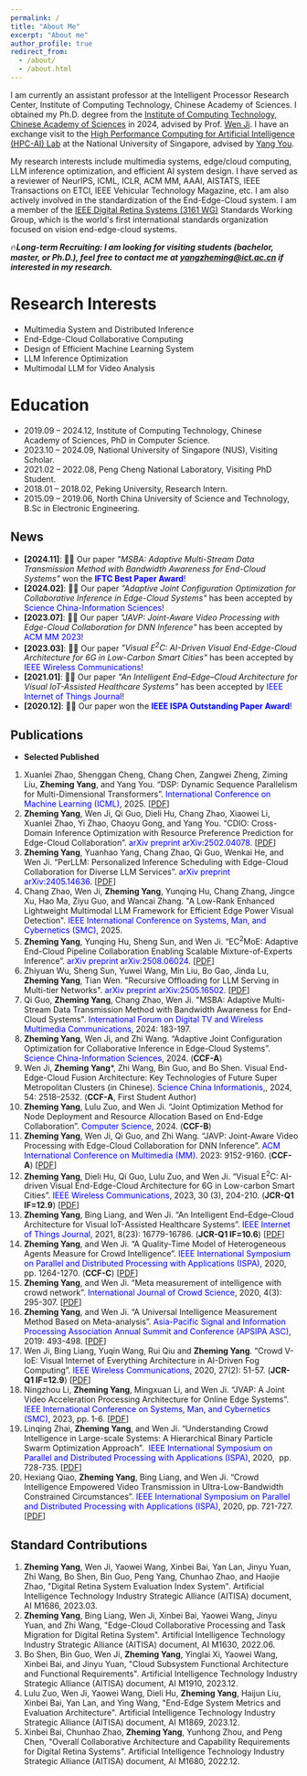 ```yaml
---
permalink: /
title: "About Me"
excerpt: "About me"
author_profile: true
redirect_from: 
  - /about/
  - /about.html
---
```


I am currently an assistant professor at the Intelligent Processor Research Center, Institute of Computing Technology, Chinese Academy of Sciences. I obtained my Ph.D. degree from the [Institute of Computing Technology, Chinese Academy of Sciences](http://www.ict.ac.cn/) in 2024, advised by Prof. [Wen Ji](https://ict.cas.cn/sourcedb/cn/jssrck/201011/t20101123_3028148.html). I have an exchange visit to the [High Performance Computing for Artificial Intelligence (HPC-AI) Lab](https://ai.comp.nus.edu.sg/) at the National University of Singapore, advised by [Yang You](https://www.comp.nus.edu.sg/~youy/). 

My research interests include multimedia systems, edge/cloud computing, LLM inference optimization, and efficient AI system design. I have served as a reviewer of NeurIPS, ICML, ICLR, ACM MM, AAAI, AISTATS, lEEE Transactions on ETCl, lEEE Vehicular Technology Magazine, etc. I am also actively involved in the standardization of the End-Edge-Cloud system. I am a member of the [IEEE Digital Retina Systems (3161 WG)](https://sagroups.ieee.org/3161/) Standards Working Group, which is the world's first international standards organization focused on vision end-edge-cloud systems.

🔥***Long-term Recruiting: I am looking for visiting students (bachelor, master, or Ph.D.), feel free to contact me at yangzheming@ict.ac.cn if interested in my research.***


<!-- I am a Ph.D. student at the [Institute of Computing Technology, Chinese Academy of Sciences](http://www.ict.ac.cn/). I belong to the Multimedia Advanced Computing Group, advised by [Wen Ji](https://ict.cas.cn/sourcedb/cn/jssrck/201011/t20101123_3028148.html). The group focuses on multimedia systems, novel end-edge-cloud architectures, video transmission optimization, and machine-intelligent coding. I have an exchange visit to the [High Performance Computing for Artificial Intelligence (HPC-AI) Lab](https://ai.comp.nus.edu.sg/) at the National University of Singapore, advised by [Yang You](https://www.comp.nus.edu.sg/~youy/). I am also actively involved in the standardization of the End-Edge-Cloud system. I am a member of the [IEEE Digital Retina Systems (3161 WG)](https://sagroups.ieee.org/3161/) Standards Working Group, which is the world's first international standards organization focused on vision end-edge-cloud systems. I am now working on multimedia system optimization, edge intelligence, and machine learning. If you are seeking any form of academic cooperation, please feel free to email me at [yangzheming@ict.ac.cn](). -->





 

Research Interests
======
* Multimedia System and Distributed Inference
* End-Edge-Cloud Collaborative Computing
* Design of Efficient Machine Learning System
* LLM Inference Optimization
* Multimodal LLM for Video Analysis


Education
======
* 2019.09 – 2024.12, Institute of Computing Technology, Chinese Academy of Sciences, PhD in Computer Science.
* 2023.10 – 2024.09, National University of Singapore (NUS), Visiting Scholar.
* 2021.02 – 2022.08, Peng Cheng National Laboratory, Visiting PhD Student.
* 2018.01 – 2018.02, Peking University, Research Intern.
* 2015.09 – 2019.06, North China University of Science and Technology, B.Sc in Electronic Engineering.


News
------
* **[2024.11]**:  🎉🎉 Our paper *"MSBA: Adaptive Multi-Stream Data Transmission Method with Bandwidth Awareness for End-Cloud Systems"*  won the **<font color=Blue>IFTC Best Paper Award</font>**!
* **[2024.02]**:  🎉🎉 Our paper *"Adaptive Joint Configuration Optimization for Collaborative Inference in Edge-Cloud Systems"* has been accepted by  <font color=Blue>Science China-Information Sciences</font>!
* **[2023.07]**:  🎉🎉 Our paper *"JAVP: Joint-Aware Video Processing with Edge-Cloud Collaboration for DNN Inference"* has been accepted by  <font color=Blue>ACM MM 2023</font>!
* **[2023.03]**:  🎉🎉 Our paper *"Visual E<sup>2</sup>C: AI-Driven Visual End-Edge-Cloud Architecture for 6G in Low-Carbon Smart Cities"* has been accepted by  <font color=Blue>IEEE Wireless Communications</font>!
* **[2021.01]**:  🎉🎉 Our paper *"An Intelligent End–Edge–Cloud Architecture for Visual IoT-Assisted Healthcare Systems"* has been accepted by  <font color=Blue>IEEE Internet of Things Journal</font>!
* **[2020.12]**:  🎉🎉 Our paper won the **<font color=Blue>IEEE ISPA Outstanding Paper Award</font>**!

 

Publications
------

* **Selected Published**
1. Xuanlei Zhao, Shenggan Cheng, Chang Chen, Zangwei Zheng, Ziming Liu, **Zheming Yang**, and Yang You. “DSP: Dynamic Sequence Parallelism for Multi-Dimensional Transformers”.  <font color=Blue>International Conference on Machine Learning (ICML)</font>, 2025. [[PDF](https://arxiv.org/abs/2403.10266)]
2. **Zheming Yang**, Wen Ji, Qi Guo, Dieli Hu, Chang Zhao, Xiaowei Li, Xuanlei Zhao, Yi Zhao, Chaoyu Gong, and Yang You. “CDIO: Cross-Domain Inference Optimization with Resource Preference Prediction for Edge-Cloud Collaboration”. <font color=Blue>arXiv preprint arXiv:2502.04078</font>. [[PDF](https://arxiv.org/abs/2502.04078)]
3. **Zheming Yang**, Yuanhao Yang, Chang Zhao, Qi Guo, Wenkai He, and Wen Ji. “PerLLM: Personalized Inference Scheduling with Edge-Cloud Collaboration for Diverse LLM Services”. <font color=Blue>arXiv preprint arXiv:2405.14636</font>. [[PDF](https://arxiv.org/abs/2405.14636)]
4. Chang Zhao, Wen Ji, **Zheming Yang**, Yunqing Hu, Chang Zhang, Jingce Xu, Hao Ma, Ziyu Guo, and Wancai Zhang. "A Low-Rank Enhanced Lightweight Multimodal LLM Framework for Efficient Edge Power Visual Detection". <font color=Blue>IEEE International Conference on Systems, Man, and Cybernetics (SMC)</font>, 2025.
5. **Zheming Yang**, Yunqing Hu, Sheng Sun, and Wen Ji. “EC<sup>2</sup>MoE: Adaptive End-Cloud Pipeline Collaboration Enabling Scalable Mixture-of-Experts Inference”. <font color=Blue>arXiv preprint arXiv:2508.06024</font>. [[PDF](https://arxiv.org/abs/2508.06024)]
6. Zhiyuan Wu, Sheng Sun, Yuwei Wang, Min Liu, Bo Gao, Jinda Lu, **Zheming Yang**, Tian Wen. "Recursive Offloading for LLM Serving in Multi-tier Networks". <font color=Blue>arXiv preprint arXiv:2505.16502</font>. [[PDF](https://arxiv.org/abs/2505.16502)]
7. Qi Guo, **Zheming Yang**, Chang Zhao, Wen Ji. "MSBA: Adaptive Multi-Stream Data Transmission Method with Bandwidth Awareness for End-Cloud Systems".  <font color=Blue>International Forum on Digital TV and Wireless Multimedia Communications</font>, 2024: 183-197.
8. **Zheming Yang**, Wen Ji, and Zhi Wang. “Adaptive Joint Configuration Optimization for Collaborative Inference in Edge-Cloud Systems”.  <font color=Blue>Science China-Information Sciences</font>, 2024. (**CCF-A**)
9. Wen Ji, **Zheming Yang***, Zhi Wang, Bin Guo, and Bo Shen. Visual End-Edge-Cloud Fusion Architecture: Key Technologies of Future Super Metropolitan Clusters (in Chinese). <font color=Blue>Science China Informationis</font>,, 2024, 54: 2518–2532.  (**CCF-A**, First Student Author)
10. **Zheming Yang**, Lulu Zuo, and Wen Ji. “Joint Optimization Method for Node Deployment and Resource Allocation Based on End-Edge Collaboration”.  <font color=Blue>Computer Science</font>, 2024. (**CCF-B**)
11. **Zheming Yang**, Wen Ji, Qi Guo, and Zhi Wang. “JAVP: Joint-Aware Video Processing with Edge-Cloud Collaboration for DNN Inference”.  <font color=Blue>ACM International Conference on Multimedia (MM)</font>. 2023: 9152-9160. (**CCF-A**) [[PDF](https://dl.acm.org/doi/abs/10.1145/3581783.3613914)]
12. **Zheming Yang**, Dieli Hu, Qi Guo, Lulu Zuo, and Wen Ji. “Visual E<sup>2</sup>C: AI-driven Visual End-Edge-Cloud Architecture for 6G in Low-carbon Smart Cities”. <font color=Blue>IEEE Wireless Communications</font>, 2023, 30 (3), 204-210. (**JCR-Q1 IF=12.9**) [[PDF](https://ieeexplore.ieee.org/abstract/document/10183805)]
13. **Zheming Yang**, Bing Liang, and Wen Ji. “An Intelligent End–Edge–Cloud Architecture for Visual IoT-Assisted Healthcare Systems”. <font color=Blue>IEEE Internet of Things Journal</font>, 2021, 8(23): 16779-16786. (**JCR-Q1 IF=10.6**) [[PDF](https://ieeexplore.ieee.org/abstract/document/9328531)]
14. **Zheming Yang**, and Wen Ji. “A Quality-Time Model of Heterogeneous Agents Measure for Crowd Intelligence”. <font color=Blue>IEEE International Symposium on Parallel and Distributed Processing with Applications (ISPA)</font>, 2020, pp. 1264-1270. (**CCF-C**) [[PDF](https://ieeexplore.ieee.org/abstract/document/9443761)]
15. **Zheming Yang**, and Wen Ji. “Meta measurement of intelligence with crowd network”. <font color=Blue>International Journal of Crowd Science</font>, 2020, 4(3): 295-307. [[PDF](https://ieeexplore.ieee.org/abstract/document/9826682)]
16. **Zheming Yang**, and Wen Ji. “A Universal Intelligence Measurement Method Based on Meta-analysis”. <font color=Blue>Asia-Pacific Signal and Information Processing Association Annual Summit and Conference (APSIPA ASC)</font>, 2019: 493-498. [[PDF](https://ieeexplore.ieee.org/abstract/document/9023076)]
17. Wen Ji, Bing Liang, Yuqin Wang, Rui Qiu and **Zheming Yang**. “Crowd V-IoE: Visual Internet of Everything Architecture in AI-Driven Fog Computing”. <font color=Blue>IEEE Wireless Communications</font>, 2020, 27(2): 51-57. (**JCR-Q1 IF=12.9**) [[PDF](https://ieeexplore.ieee.org/abstract/document/9085263)]
18. Ningzhou Li, **Zheming Yang**, Mingxuan Li, and Wen Ji. “JVAP: A Joint Video Acceleration Processing Architecture for Online Edge Systems”. <font color=Blue>IEEE International Conference on Systems, Man, and Cybernetics (SMC)</font>, 2023, pp. 1-6. [[PDF](https://ieeexplore.ieee.org/document/10394353)]
19. Linqing Zhai, **Zheming Yang**, and Wen Ji. “Understanding Crowd Intelligence in Large-scale Systems: A Hierarchical Binary Particle Swarm Optimization Approach”.  <font color=Blue>IEEE International Symposium on Parallel and Distributed Processing with Applications (ISPA)</font>, 2020,  pp. 728-735. [[PDF](https://ieeexplore.ieee.org/abstract/document/9443915)]
20. Hexiang Qiao, **Zheming Yang**, Bing Liang, and Wen Ji. “Crowd Intelligence Empowered Video Transmission in Ultra-Low-Bandwidth Constrained Circumstances”. <font color=Blue>IEEE International Symposium on Parallel and Distributed Processing with Applications (ISPA)</font>, 2020, pp. 721-727. [[PDF](https://ieeexplore.ieee.org/abstract/document/9443904)]



Standard Contributions
------
1. **Zheming Yang**, Wen Ji, Yaowei Wang, Xinbei Bai, Yan Lan, Jinyu Yuan, Zhi Wang, Bo Shen, Bin Guo, Peng Yang, Chunhao Zhao, and Haojie Zhao, "Digital Retina System Evaluation Index System". Artificial Intelligence Technology Industry Strategic Alliance (AITISA) document, AI M1686, 2023.03.
2. **Zheming Yang**, Bing Liang, Wen Ji, Xinbei Bai, Yaowei Wang, Jinyu Yuan, and Zhi Wang, "Edge-Cloud Collaborative Processing and Task Migration for Digital Retina System". Artificial Intelligence Technology Industry Strategic Alliance (AITISA) document, AI M1630, 2022.06.
3. Bo Shen, Bin Guo, Wen Ji, **Zheming Yang**, Yinglai Xi, Yaowei Wang, Xinbei Bai, and Jinyu Yuan, "Cloud Subsystem Functional Architecture and Functional Requirements". Artificial Intelligence Technology Industry Strategic Alliance (AITISA) document, AI M1910, 2023.12.
4. Lulu Zuo, Wen Ji, Yaowei Wang, Dieli Hu, **Zheming Yang**, Haijun Liu, Xinbei Bai, Yan Lan, and Ying Wang, "End-Edge System Metrics and Evaluation Architecture". Artificial Intelligence Technology Industry Strategic Alliance (AITISA) document, AI M1869, 2023.12.
5. Xinbei Bai, Chunhao Zhao, **Zheming Yang**, Yunhong Zhou, and Peng Chen, "Overall Collaborative Architecture and Capability Requirements for Digital Retina Systems". Artificial Intelligence Technology Industry Strategic Alliance (AITISA) document, AI M1680, 2022.12.



